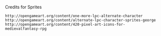 Credits for Sprites

	http://opengameart.org/content/one-more-lpc-alternate-character
	http://opengameart.org/content/alternate-lpc-character-sprites-george
	http://opengameart.org/content/420-pixel-art-icons-for-medievalfantasy-rpg
